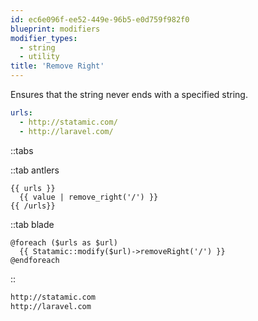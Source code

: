 ```yaml
---
id: ec6e096f-ee52-449e-96b5-e0d759f982f0
blueprint: modifiers
modifier_types:
  - string
  - utility
title: 'Remove Right'
---
```

Ensures that the string never ends with a specified string.

```yaml
urls:
  - http://statamic.com/
  - http://laravel.com/
```

::tabs

::tab antlers
```antlers
{{ urls }}
  {{ value | remove_right('/') }}
{{ /urls}}
```
::tab blade
```blade
@foreach ($urls as $url)
  {{ Statamic::modify($url)->removeRight('/') }}
@endforeach
```
::

```html
http://statamic.com
http://laravel.com
```
